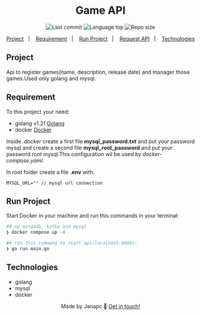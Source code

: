 <div align="center">
  <h1>Game API</h1>
  <img alt="Last commit" src="https://img.shields.io/github/last-commit/janapc/game-api-go"/>
  <img alt="Language top" src="https://img.shields.io/github/languages/top/janapc/game-api-go"/>
  <img alt="Repo size" src="https://img.shields.io/github/repo-size/janapc/game-api-go"/>

<a href="#project">Project</a>&nbsp;&nbsp;&nbsp;|&nbsp;&nbsp;&nbsp;
<a href="#requirement">Requirement</a>&nbsp;&nbsp;&nbsp;|&nbsp;&nbsp;&nbsp;
<a href="#run-project">Run Project</a>&nbsp;&nbsp;&nbsp;|&nbsp;&nbsp;&nbsp;
<a href="#request-api">Request API</a>&nbsp;&nbsp;&nbsp;|&nbsp;&nbsp;&nbsp;
<a href="#technologies">Technologies</a>

</div>

## Project

Api to register games(name, description, release date) and manager those games.Used only golang and mysql.

## Requirement

To this project your need:

- golang v1.21 [Golang](https://go.dev/)
- docker [Docker](https://www.docker.com/)

Inside _.docker_ create a first file **mysql_password.txt** and put your password mysql and create a second file **mysql_root_password** and put your password root mysql.This configuration wil be used by _docker-compose.yaml_.

In root folder create a file **.env** with:

```env
MYSQL_URL="" // mysql url connection
```

## Run Project

Start Docker in your machine and run this commands in your terminal:

```sh
## up mongodb, kafka and mysql
❯ docker compose up -d

## run this command to start api(localhost:8080):
❯ go run main.go

```

## Technologies

- golang
- mysql
- docker

<div align="center">

Made by Janapc 🤘 [Get in touch!](https://www.linkedin.com/in/janaina-pedrina/)

</div>
